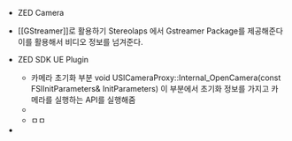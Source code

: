 - ZED Camera 
- [[GStreamer]]로 활용하기
  Stereolaps 에서 Gstreamer Package를 제공해준다 이를 활용해서 비디오 정보를 넘겨준다. 

- ZED SDK UE Plugin 
  - 카메라 초기화 부분
    void USlCameraProxy::Internal_OpenCamera(const FSlInitParameters& InitParameters)
    이 부분에서 초기화 정보를 가지고 카메라를 실행하는 API를 실행해줌
  - 
  - ㅁㅁ
- 